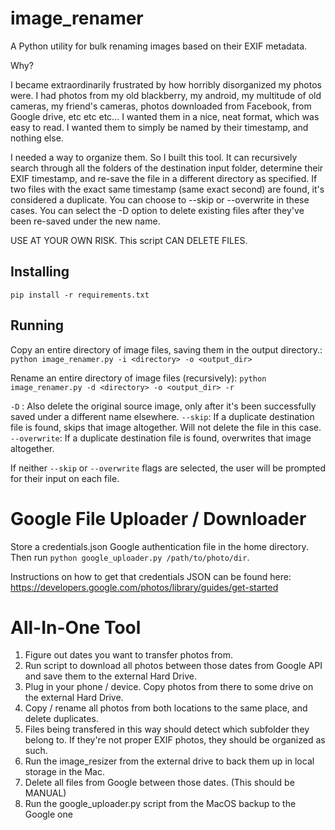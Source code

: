 # image_renamer
A Python utility for bulk renaming images based on their EXIF metadata.

Why?

I became extraordinarily frustrated by how horribly disorganized my photos were. 
I had photos from my old blackberry, my android, my multitude of old cameras, my friend's cameras,
photos downloaded from Facebook, from Google drive, etc etc etc... I wanted them in a nice, neat format, which was easy to read. I wanted them to simply be named by their timestamp, and nothing else.

I needed a way to organize them. So I built this tool. It can recursively search through all the folders of the destination input folder, determine their EXIF timestamp, and re-save the file in a different directory as specified. If two files with the exact same timestamp (same exact second) are found, it's considered a duplicate. You can choose to --skip or --overwrite in these cases. You can select the -D option to delete existing files after they've been re-saved under the new name. 

USE AT YOUR OWN RISK. This script CAN DELETE FILES.

## Installing 

`pip install -r requirements.txt`

## Running

Copy an entire directory of image files, saving them in the output directory.:
`python image_renamer.py -i <directory> -o <output_dir>`

Rename an entire directory of image files (recursively):
`python image_renamer.py -d <directory> -o <output_dir> -r`

`-D` : Also delete the original source image, only after it's been successfully saved under a different name elsewhere.
`--skip`: If a duplicate destination file is found, skips that image altogether. Will not delete the file in this case.
`--overwrite`: If a duplicate destination file is found, overwrites that image altogether.

If neither `--skip` or `--overwrite` flags are selected, the user will be prompted for their input on each file. 


# Google File Uploader / Downloader

Store a credentials.json Google authentication file in the home directory. Then run `python google_uploader.py /path/to/photo/dir`.

Instructions on how to get that credentials JSON can be found here: https://developers.google.com/photos/library/guides/get-started


# All-In-One Tool

1. Figure out dates you want to transfer photos from.
2. Run script to download all photos between those dates from Google API and save them to the external Hard Drive.
3. Plug in your phone / device. Copy photos from there to some drive on the external Hard Drive.
4. Copy / rename all photos from both locations to the same place, and delete duplicates.
5. Files being transfered in this way should detect which subfolder they belong to. If they're not proper EXIF photos, they should be organized as such.
6. Run the image_resizer from the external drive to back them up in local storage in the Mac.
7. Delete all files from Google between those dates. (This should be MANUAL)
8. Run the google_uploader.py script from the MacOS backup to the Google one
